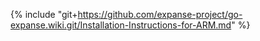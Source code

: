 {% include "git+https://github.com/expanse-project/go-expanse.wiki.git/Installation-Instructions-for-ARM.md" %}